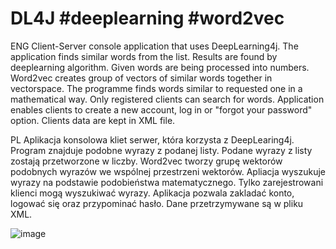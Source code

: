 # DL4J #deeplearning #word2vec

ENG
Client-Server console application that uses DeepLearning4j.
The application finds similar words from the list. Results are found by deeplearning algorithm. Given words are being processed into numbers. Word2vec creates group of vectors of similar words together in vectorspace. The programme finds words similar to requested one in a mathematical way.
Only registered clients can search for words. Application enables clients to create a new account, log in or "forgot your password" option.
Clients data are kept in XML file.

PL
Aplikacja konsolowa kliet serwer, która korzysta z DeepLearing4j.
Program znajduje podobne wyrazy z podanej listy. Podane wyrazy z listy zostają przetworzone w liczby. Word2vec tworzy grupę wektorów podobnych wyrazów we wspólnej przestrzeni wektorów. Apliacja wyszukuje wyrazy na podstawie podobieństwa matematycznego.
Tylko zarejestrowani klienci mogą wyszukiwać wyrazy. Aplikacja pozwala zakladać konto, logować się oraz przypominać hasło.
Dane przetrzymywane są w pliku XML.

![image](https://user-images.githubusercontent.com/84285452/118409446-c57d5700-b68a-11eb-8f9f-971af1d48f21.png)




